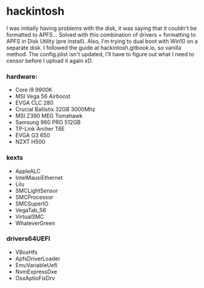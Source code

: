 # hackintosh

I was initially having problems with the disk, it was saying that it couldn't be formatted to APFS... Solved with this combination of drivers + formatting to APFS in Disk Utility (pre install).
Also, I'm trying to dual boot with Win10 on a separate disk.
I followed the guide at hackintosh.gitbook.io, so vanilla method. The config.plist isn't updated, I'll have to figure out what I need to censor before I upload it again xD.

### hardware:
- Core i9 9900K
- MSI Vega 56 Airboost
- EVGA CLC 280
- Crucial Ballistix 32GB 3000Mhz
- MSI Z390 MEG Tomahawk
- Samsung 960 PRO 512GB
- TP-Link Archer T6E
- EVGA G3 650
- NZXT H500

### kexts
- AppleALC
- IntelMausiEthernet
- Lilu
- SMCLightSensor
- SMCProcessor
- SMCSuperIO
- VegaTab_56
- VirtualSMC
- WhateverGreen

### drivers64UEFI
- VBoxHfs
- ApfsDriverLoader
- EmuVariableUefi
- NvmExpressDxe
- OsxAptioFixDrv
